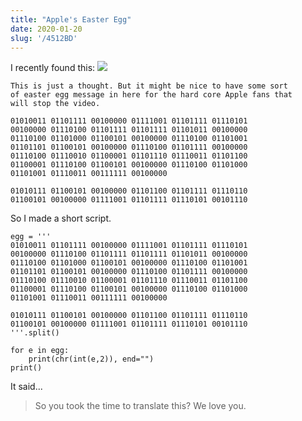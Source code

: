 ```yaml
---
title: "Apple's Easter Egg"
date: 2020-01-20
slug: '/4512BD'
---
```


I recently found this:
![](https://blog.chosunghyun.com/content/images/2020/01/min-Apple-Ad-Easter-Egg-White.png)

```
This is just a thought. But it might be nice to have some sort
of easter egg message in here for the hard core Apple fans that
will stop the video.

01010011 01101111 00100000 01111001 01101111 01110101
00100000 01110100 01101111 01101111 01101011 00100000
01110100 01101000 01100101 00100000 01110100 01101001
01101101 01100101 00100000 01110100 01101111 00100000
01110100 01110010 01100001 01101110 01110011 01101100
01100001 01110100 01100101 00100000 01110100 01101000
01101001 01110011 00111111 00100000

01010111 01100101 00100000 01101100 01101111 01110110
01100101 00100000 01111001 01101111 01110101 00101110
```

So I made a short script.

```pyyhon
egg = '''
01010011 01101111 00100000 01111001 01101111 01110101
00100000 01110100 01101111 01101111 01101011 00100000
01110100 01101000 01100101 00100000 01110100 01101001
01101101 01100101 00100000 01110100 01101111 00100000
01110100 01110010 01100001 01101110 01110011 01101100
01100001 01110100 01100101 00100000 01110100 01101000
01101001 01110011 00111111 00100000

01010111 01100101 00100000 01101100 01101111 01110110
01100101 00100000 01111001 01101111 01110101 00101110
'''.split()

for e in egg:
    print(chr(int(e,2)), end="")
print()
```

It said...

> So you took the time to translate this?
> We love you.
